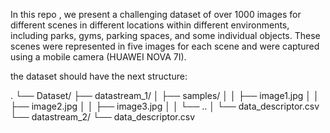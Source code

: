 In this repo , we present a challenging dataset of over 1000 images for different scenes in different locations within different environments, including parks, gyms, parking spaces, and some individual objects. These scenes were represented in five images for each scene and were captured using a mobile camera (HUAWEI NOVA 7I).

the dataset should have the next structure:

.
└── Dataset/
    ├── datastream_1/
    │   ├── samples/
    │   │   ├── image1.jpg
    │   │   ├── image2.jpg
    │   │   ├── image3.jpg
    │   │   └── ..
    │   └── data_descriptor.csv
    └── datastream_2/
        └── data_descriptor.csv

